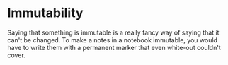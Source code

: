 # Immutability
Saying that something is immutable is a really fancy way of saying that it can't be changed. To make a notes in a notebook immutable, you would have to write them with a permanent marker that even white-out couldn't cover.
